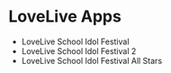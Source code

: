 # LoveLive Apps

* LoveLive School Idol Festival
* LoveLive School Idol Festival 2
* LoveLive School Idol Festival All Stars
